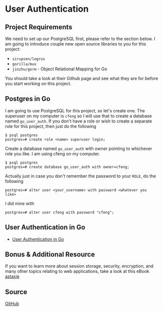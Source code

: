 # User Authentication
## Project Requirements
We need to set up our PostgreSQL first, please refer to the section below. I am going to introduce 
couple new open source libraries to you for this project:

* `sirupsen/logrus`
* `gorilla/mux`
* `jinzhu/gorm` -  Object Relational Mapping for Go

You should take a look at their Github page and see what they are for before you start working on 
this project.

## Postgres in Go
I am going to use PostgreSQL for this project, so let's create one. The superuser on my computer is 
`cfeng` so I will use that to create a database named `go_user_auth`. If you don't have a role or 
wish to create a separate role for this project, then just do the following
```
$ psql postgres
postgres=# create role <name> superuser login;
```

Create a database named `go_user_auth` with owner pointing to whichever role you like. I am using 
cfeng on my computer.
```
$ psql postgres
postgres=# create database go_user_auth with owner=cfeng;
```

Actually just in case you don't remember the password to your `ROLE`, do the following
```
postgres=# alter user <your_username> with password <whatever you like>
```

I did mine with
```
postgres=# alter user cfeng with password "cfeng";
```

## User Authentication in Go
* [User Authentication in Go](https://www.youtube.com/channel/UCoKwJSadNdeJkpfBpI-f5Ow)

## Bonus & Additional Resource
If you want to learn more about session storage, security, encryption, and many other topics 
relating to web applications, take a look at this eBook [astaxie](https://astaxie.gitbooks.io/build-web-application-with-golang/content/en/)

## Source
[GitHub](https://github.com/calvinfeng/go-academy/tree/master/userauth)